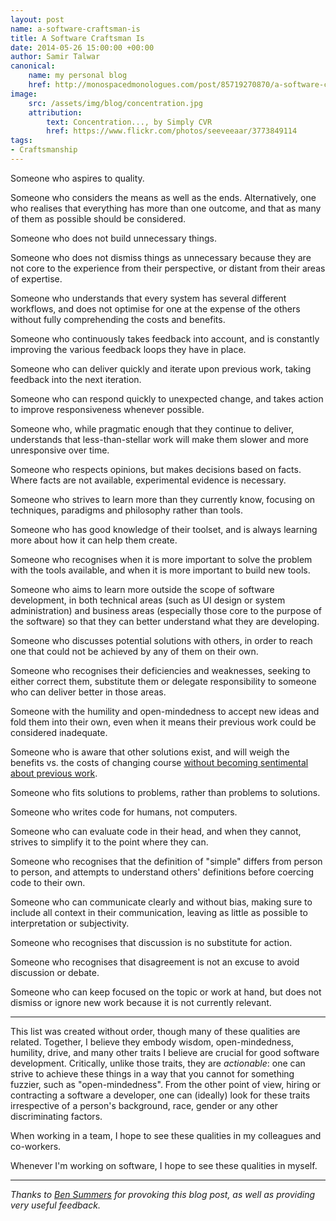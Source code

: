 ```yaml
---
layout: post
name: a-software-craftsman-is
title: A Software Craftsman Is
date: 2014-05-26 15:00:00 +00:00
author: Samir Talwar
canonical:
    name: my personal blog
    href: http://monospacedmonologues.com/post/85719270870/a-software-craftsman-is
image:
    src: /assets/img/blog/concentration.jpg
    attribution:
        text: Concentration..., by Simply CVR
        href: https://www.flickr.com/photos/seeveeaar/3773849114
tags:
- Craftsmanship
---
```


Someone who aspires to quality.

Someone who considers the means as well as the ends. Alternatively, one who realises that everything has more than one outcome, and that as many of them as possible should be considered.

Someone who does not build unnecessary things.

Someone who does not dismiss things as unnecessary because they are not core to the experience from their perspective, or distant from their areas of expertise.

Someone who understands that every system has several different workflows, and does not optimise for one at the expense of the others without fully comprehending the costs and benefits.

Someone who continuously takes feedback into account, and is constantly improving the various feedback loops they have in place.

Someone who can deliver quickly and iterate upon previous work, taking feedback into the next iteration.

Someone who can respond quickly to unexpected change, and takes action to improve responsiveness whenever possible.

Someone who, while pragmatic enough that they continue to deliver, understands that less-than-stellar work will make them slower and more unresponsive over time.

Someone who respects opinions, but makes decisions based on facts. Where facts are not available, experimental evidence is necessary.

Someone who strives to learn more than they currently know, focusing on techniques, paradigms and philosophy rather than tools.

Someone who has good knowledge of their toolset, and is always learning more about how it can help them create.

Someone who recognises when it is more important to solve the problem with the tools available, and when it is more important to build new tools.

Someone who aims to learn more outside the scope of software development, in both technical areas (such as UI design or system administration) and business areas (especially those core to the purpose of the software) so that they can better understand what they are developing.

Someone who discusses potential solutions with others, in order to reach one that could not be achieved by any of them on their own.

Someone who recognises their deficiencies and weaknesses, seeking to either correct them, substitute them or delegate responsibility to someone who can deliver better in those areas.

Someone with the humility and open-mindedness to accept new ideas and fold them into their own, even when it means their previous work could be considered inadequate.

Someone who is aware that other solutions exist, and will weigh the benefits vs. the costs of changing course [without becoming sentimental about previous work](http://en.wikipedia.org/wiki/Escalation_of_commitment).

Someone who fits solutions to problems, rather than problems to solutions.

Someone who writes code for humans, not computers.

Someone who can evaluate code in their head, and when they cannot, strives to simplify it to the point where they can.

Someone who recognises that the definition of "simple" differs from person to person, and attempts to understand others' definitions before coercing code to their own.

Someone who can communicate clearly and without bias, making sure to include all context in their communication, leaving as little as possible to interpretation or subjectivity.

Someone who recognises that discussion is no substitute for action.

Someone who recognises that disagreement is not an excuse to avoid discussion or debate.

Someone who can keep focused on the topic or work at hand, but does not dismiss or ignore new work because it is not currently relevant.

---

This list was created without order, though many of these qualities are related. Together, I believe they embody wisdom, open-mindedness, humility, drive, and many other traits I believe are crucial for good software development. Critically, unlike those traits, they are *actionable*: one can strive to achieve these things in a way that you cannot for something fuzzier, such as "open-mindedness". From the other point of view, hiring or contracting a software a developer, one can (ideally) look for these traits irrespective of a person's background, race, gender or any other discriminating factors.

When working in a team, I hope to see these qualities in my colleagues and co-workers.

Whenever I'm working on software, I hope to see these qualities in myself.

---

*Thanks to [Ben Summers](https://twitter.com/bensummers) for provoking this blog post, as well as providing very useful feedback.*
